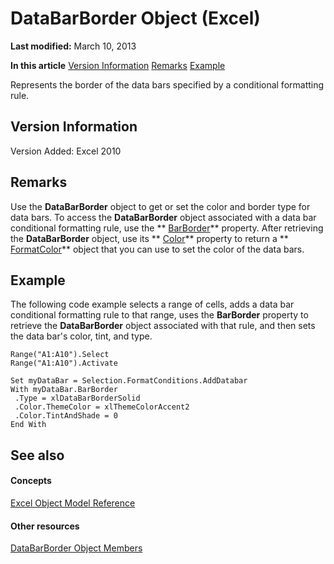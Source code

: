 
# DataBarBorder Object (Excel)

 **Last modified:** March 10, 2013

 **In this article**
 [Version Information](#sectionSection0)
 [Remarks](#sectionSection1)
 [Example](#sectionSection2)


Represents the border of the data bars specified by a conditional formatting rule.


## Version Information
<a name="sectionSection0"> </a>

Version Added: Excel 2010 


## Remarks
<a name="sectionSection1"> </a>

Use the  **DataBarBorder** object to get or set the color and border type for data bars. To access the **DataBarBorder** object associated with a data bar conditional formatting rule, use the ** [BarBorder](d573e56e-cd02-c67e-ace8-8e8bdf2efd00.md)** property. After retrieving the **DataBarBorder** object, use its ** [Color](a16439a9-c086-9c42-8496-9a16d9011689.md)** property to return a ** [FormatColor](b7818b27-8790-ef52-c24e-8edbdcf979f2.md)** object that you can use to set the color of the data bars.


## Example
<a name="sectionSection2"> </a>

The following code example selects a range of cells, adds a data bar conditional formatting rule to that range, uses the  **BarBorder** property to retrieve the **DataBarBorder** object associated with that rule, and then sets the data bar's color, tint, and type.


```
Range("A1:A10").Select 
Range("A1:A10").Activate 
 
Set myDataBar = Selection.FormatConditions.AddDatabar 
With myDataBar.BarBorder 
 .Type = xlDataBarBorderSolid 
 .Color.ThemeColor = xlThemeColorAccent2 
 .Color.TintAndShade = 0 
End With 

```


## See also
<a name="sectionSection2"> </a>


#### Concepts


 [Excel Object Model Reference](11ea8598-8a20-92d5-f98b-0da04263bf2c.md)
#### Other resources


 [DataBarBorder Object Members](2bd30dd3-79ad-f227-c751-7890bd11528b.md)
